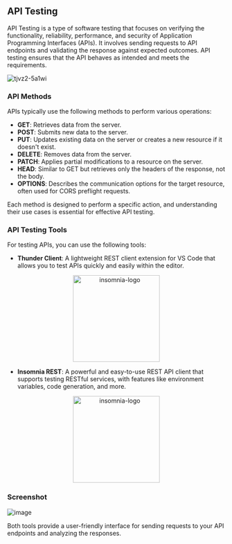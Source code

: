 ## API Testing

API Testing is a type of software testing that focuses on verifying the functionality, reliability, performance, and security of Application Programming Interfaces (APIs). It involves sending requests to API endpoints and validating the response against expected outcomes. API testing ensures that the API behaves as intended and meets the requirements.

![tjvz2-5a1wi](https://github.com/user-attachments/assets/cd47fea9-65f4-436f-b129-07107d1f0683)


### API Methods

APIs typically use the following methods to perform various operations:

- **GET**: Retrieves data from the server.
- **POST**: Submits new data to the server.
- **PUT**: Updates existing data on the server or creates a new resource if it doesn't exist.
- **DELETE**: Removes data from the server.
- **PATCH**: Applies partial modifications to a resource on the server.
- **HEAD**: Similar to GET but retrieves only the headers of the response, not the body.
- **OPTIONS**: Describes the communication options for the target resource, often used for CORS preflight requests.

Each method is designed to perform a specific action, and understanding their use cases is essential for effective API testing.

### API Testing Tools

For testing APIs, you can use the following tools:

- **Thunder Client**: A lightweight REST client extension for VS Code that allows you to test APIs quickly and easily within the editor.

<div align="center">
  <img src="https://github.com/user-attachments/assets/a4ae7be2-6284-4898-83ac-313dc85ee238" alt="insomnia-logo" width="200"/>
</div>

  
- **Insomnia REST**: A powerful and easy-to-use REST API client that supports testing RESTful services, with features like environment variables, code generation, and more.

 <div align="center">
  <img src="https://github.com/user-attachments/assets/9f0c1963-ed50-4c03-8d55-6632d9a9af74" alt="insomnia-logo" width="200"/>
</div>


### Screenshot 
![image](https://github.com/user-attachments/assets/62497d30-3ed5-4cda-959f-4ec392dd3837)


Both tools provide a user-friendly interface for sending requests to your API endpoints and analyzing the responses.
